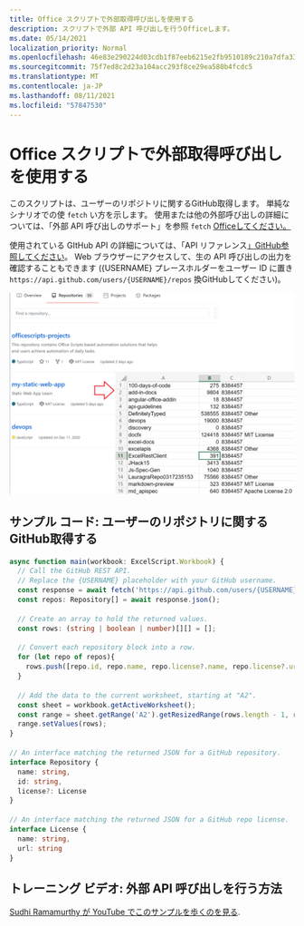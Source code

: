 ```yaml
---
title: Office スクリプトで外部取得呼び出しを使用する
description: スクリプトで外部 API 呼び出しを行うOfficeします。
ms.date: 05/14/2021
localization_priority: Normal
ms.openlocfilehash: 46e83e290224d03cdb1f87eeb6215e2fb9510189c210a7dfa330f438ced0a53e
ms.sourcegitcommit: 75f7ed8c2d23a104acc293f8ce29ea580b4fcdc5
ms.translationtype: MT
ms.contentlocale: ja-JP
ms.lasthandoff: 08/11/2021
ms.locfileid: "57847530"
---
```

# <a name="use-external-fetch-calls-in-office-scripts"></a>Office スクリプトで外部取得呼び出しを使用する

このスクリプトは、ユーザーのリポジトリに関するGitHub取得します。 単純なシナリオでの使 `fetch` い方を示します。 使用または他の外部呼び出しの詳細については、「外部 API 呼び出しのサポート」を参照 `fetch` [Officeしてください。](../../develop/external-calls.md)

使用されている GItHub API の詳細については、「API リファレンス[」GitHub参照してください](https://docs.github.com/rest/reference/repos#list-repositories-for-a-user)。 Web ブラウザーにアクセスして、生の API 呼び出しの出力を確認することもできます ({USERNAME} プレースホルダーをユーザー ID に置き `https://api.github.com/users/{USERNAME}/repos` 換GitHubしてください)。

![リポジトリ情報の取得例](../../images/git.png)

## <a name="sample-code-get-basic-information-about-users-github-repositories"></a>サンプル コード: ユーザーのリポジトリに関するGitHub取得する

```TypeScript
async function main(workbook: ExcelScript.Workbook) {
  // Call the GitHub REST API.
  // Replace the {USERNAME} placeholder with your GitHub username.
  const response = await fetch('https://api.github.com/users/{USERNAME}/repos');
  const repos: Repository[] = await response.json();
  
  // Create an array to hold the returned values.
  const rows: (string | boolean | number)[][] = [];

  // Convert each repository block into a row.
  for (let repo of repos){ 
    rows.push([repo.id, repo.name, repo.license?.name, repo.license?.url])
  }

  // Add the data to the current worksheet, starting at "A2".
  const sheet = workbook.getActiveWorksheet();
  const range = sheet.getRange('A2').getResizedRange(rows.length - 1, rows[0].length - 1);
  range.setValues(rows);
}

// An interface matching the returned JSON for a GitHub repository.
interface Repository {
  name: string,
  id: string,
  license?: License 
}

// An interface matching the returned JSON for a GitHub repo license.
interface License {
  name: string,
  url: string
}
```

## <a name="training-video-how-to-make-external-api-calls"></a>トレーニング ビデオ: 外部 API 呼び出しを行う方法

[Sudhi Ramamurthy が YouTube でこのサンプルを歩くのを見る](https://youtu.be/fulP29J418E).
